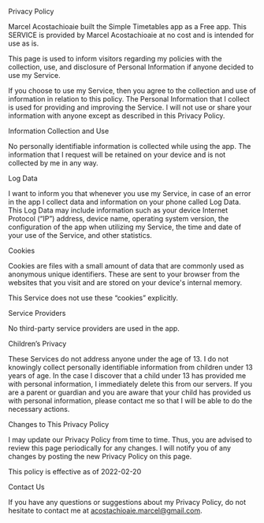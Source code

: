 Privacy Policy

Marcel Acostachioaie built the Simple Timetables app as a Free app. This SERVICE is provided by Marcel Acostachioaie at no cost and is intended for use as is.

This page is used to inform visitors regarding my policies with the collection, use, and disclosure of Personal Information if anyone decided to use my Service.

If you choose to use my Service, then you agree to the collection and use of information in relation to this policy. The Personal Information that I collect is used for providing and improving the Service. I will not use or share your information with anyone except as described in this Privacy Policy.



Information Collection and Use

No personally identifiable information is collected while using the app. The information that I request will be retained on your device and is not collected by me in any way.



Log Data

I want to inform you that whenever you use my Service, in case of an error in the app I collect data and information on your phone called Log Data. This Log Data may include information such as your device Internet Protocol (“IP”) address, device name, operating system version, the configuration of the app when utilizing my Service, the time and date of your use of the Service, and other statistics.



Cookies

Cookies are files with a small amount of data that are commonly used as anonymous unique identifiers. These are sent to your browser from the websites that you visit and are stored on your device's internal memory.

This Service does not use these “cookies” explicitly.



Service Providers

No third-party service providers are used in the app.



Children’s Privacy

These Services do not address anyone under the age of 13. I do not knowingly collect personally identifiable information from children under 13 years of age. In the case I discover that a child under 13 has provided me with personal information, I immediately delete this from our servers. If you are a parent or guardian and you are aware that your child has provided us with personal information, please contact me so that I will be able to do the necessary actions.



Changes to This Privacy Policy

I may update our Privacy Policy from time to time. Thus, you are advised to review this page periodically for any changes. I will notify you of any changes by posting the new Privacy Policy on this page.



This policy is effective as of 2022-02-20



Contact Us

If you have any questions or suggestions about my Privacy Policy, do not hesitate to contact me at acostachioaie.marcel@gmail.com.
